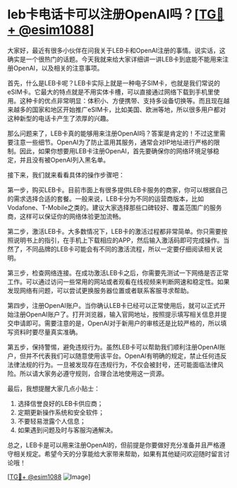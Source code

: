# leb卡电话卡可以注册OpenAI吗？[[TG💪+ @esim1088](https://t.me/s/esim1088)]

大家好，最近有很多小伙伴在问我关于LEB卡和OpenAI注册的事情。说实话，这确实是一个很热门的话题。今天我就来给大家详细讲一讲LEB卡到底能不能用来注册OpenAI，以及相关的注意事项。

首先，什么是LEB卡呢？LEB卡实际上就是一种电子SIM卡，也就是我们常说的eSIM卡。它最大的特点就是不用实体卡槽，可以直接通过网络下载到手机里使用。这种卡的优点非常明显：体积小、方便携带、支持多设备切换等。而且现在越来越多的国家和地区开始推广eSIM卡，比如美国、欧洲等地，所以很多用户都对这种新型的电话卡产生了浓厚的兴趣。

那么问题来了，LEB卡真的能够用来注册OpenAI吗？答案是肯定的！不过这里需要注意一些细节。OpenAI为了防止滥用其服务，通常会对IP地址进行严格的限制。因此，如果你想要用LEB卡注册OpenAI，首先要确保你的网络环境足够稳定，并且没有被OpenAI列入黑名单。

接下来，我们就来看看具体的操作步骤吧：

第一步，购买LEB卡。目前市面上有很多提供LEB卡服务的商家，你可以根据自己的需求选择合适的套餐。一般来说，LEB卡分为不同的运营商版本，比如Vodafone、T-Mobile之类的。建议大家选择那些口碑较好、覆盖范围广的服务商，这样可以保证你的网络体验更加流畅。

第二步，激活LEB卡。大多数情况下，LEB卡的激活过程都非常简单。你只需要按照说明书上的指引，在手机上下载相应的APP，然后输入激活码即可完成操作。当然了，不同品牌的LEB卡可能会有不同的激活流程，所以一定要仔细阅读相关说明。

第三步，检查网络连接。在成功激活LEB卡之后，你需要先测试一下网络是否正常工作。可以通过访问一些常用的网站或者观看在线视频来判断网速和稳定性。如果发现网络有问题，可以尝试更换服务器位置或者联系客服寻求帮助。

第四步，注册OpenAI账户。当你确认LEB卡已经可以正常使用后，就可以正式开始注册OpenAI账户了。打开浏览器，输入官网地址，按照提示填写相关信息并提交申请即可。需要注意的是，OpenAI对于新用户的审核还是比较严格的，所以填写资料时要尽量真实准确。

第五步，保持警惕，避免违规行为。虽然LEB卡可以帮助我们顺利注册OpenAI账户，但并不代表我们可以随意使用该平台。OpenAI有明确的规定，禁止任何违反法律法规的行为。一旦被发现存在违规行为，不仅会被封号，还可能面临法律风险。所以请大家务必遵守规则，合理合法地使用这一资源。

最后，我想提醒大家几点小贴士：
1. 选择信誉良好的LEB卡供应商；
2. 定期更新操作系统和安全软件；
3. 不要轻易泄露个人信息；
4. 如果遇到问题及时与客服沟通解决。

总之，LEB卡是可以用来注册OpenAI的，但前提是你要做好充分准备并且严格遵守相关规定。希望今天的分享能给大家带来帮助，如果有其他疑问欢迎随时留言讨论哦！

[[TG💪+ @esim1088](https://t.me/s/esim1088) ![Image](https://i.postimg.cc/4NQfJmqS/Snipaste-2025-05-13-00-14-12.png)]